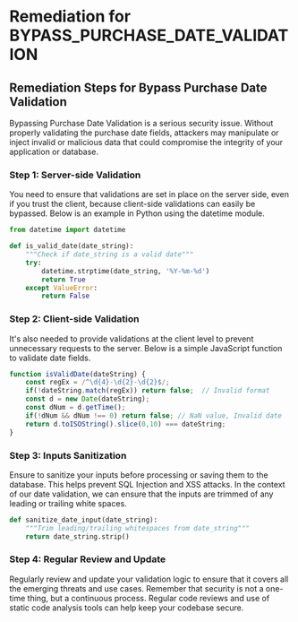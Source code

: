 # Remediation for BYPASS_PURCHASE_DATE_VALIDATION

## Remediation Steps for Bypass Purchase Date Validation

Bypassing Purchase Date Validation is a serious security issue. Without properly validating the purchase date fields, attackers may manipulate or inject invalid or malicious data that could compromise the integrity of your application or database.

### Step 1: Server-side Validation

You need to ensure that validations are set in place on the server side, even if you trust the client, because client-side validations can easily be bypassed. Below is an example in Python using the datetime module.

```python
from datetime import datetime

def is_valid_date(date_string):
    """Check if date_string is a valid date"""
    try:
        datetime.strptime(date_string, '%Y-%m-%d')
        return True
    except ValueError:
        return False
```

### Step 2: Client-side Validation

It's also needed to provide validations at the client level to prevent unnecessary requests to the server. Below is a simple JavaScript function to validate date fields.

```javascript
function isValidDate(dateString) {
    const regEx = /^\d{4}-\d{2}-\d{2}$/;
    if(!dateString.match(regEx)) return false;  // Invalid format
    const d = new Date(dateString);
    const dNum = d.getTime();
    if(!dNum && dNum !== 0) return false; // NaN value, Invalid date
    return d.toISOString().slice(0,10) === dateString;
}
```
### Step 3: Inputs Sanitization

Ensure to sanitize your inputs before processing or saving them to the database. This helps prevent SQL Injection and XSS attacks. In the context of our date validation, we can ensure that the inputs are trimmed of any leading or trailing white spaces.

```python
def sanitize_date_input(date_string):
    """Trim leading/trailing whitespaces from date_string"""
    return date_string.strip()
```

### Step 4: Regular Review and Update

Regularly review and update your validation logic to ensure that it covers all the emerging threats and use cases. Remember that security is not a one-time thing, but a continuous process. Regular code reviews and use of static code analysis tools can help keep your codebase secure.